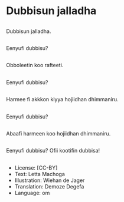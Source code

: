 # Dubbisun jalladha

##
Dubbisun jalladha.

##
Eenyufi dubbisu?

##
Obboleetin koo rafteeti.

##
Eenyufi dubbisu?

##
Harmee fi akkkon kiyya hojiidhan dhimmaniru.

##
Eenyufi dubbisu?

##
Abaafi harmeen koo hojiidhan dhimmaniru.

##
Eenyufi dubbisu? Ofii kootifin dubbisa!

##
* License: [CC-BY]
* Text: Letta Machoga
* Illustration: Wiehan de Jager
* Translation: Demoze Degefa 
* Language: om
